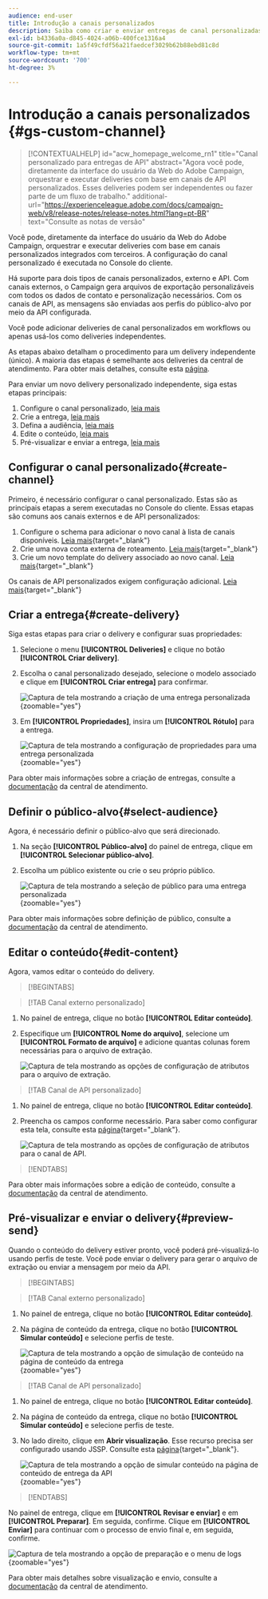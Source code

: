 ```yaml
---
audience: end-user
title: Introdução a canais personalizados
description: Saiba como criar e enviar entregas de canal personalizadas com o Adobe Campaign Web
exl-id: b4336a0a-d845-4024-a06b-400fce1316a4
source-git-commit: 1a5f49cfdf56a21faedcef3029b62b88ebd81c8d
workflow-type: tm+mt
source-wordcount: '700'
ht-degree: 3%

---
```


# Introdução a canais personalizados {#gs-custom-channel}

>[!CONTEXTUALHELP]
>id="acw_homepage_welcome_rn1"
>title="Canal personalizado para entregas de API"
>abstract="Agora você pode, diretamente da interface do usuário da Web do Adobe Campaign, orquestrar e executar deliveries com base em canais de API personalizados. Esses deliveries podem ser independentes ou fazer parte de um fluxo de trabalho."
>additional-url="https://experienceleague.adobe.com/docs/campaign-web/v8/release-notes/release-notes.html?lang=pt-BR" text="Consulte as notas de versão"

Você pode, diretamente da interface do usuário da Web do Adobe Campaign, orquestrar e executar deliveries com base em canais personalizados integrados com terceiros. A configuração do canal personalizado é executada no Console do cliente.

Há suporte para dois tipos de canais personalizados, externo e API. Com canais externos, o Campaign gera arquivos de exportação personalizáveis com todos os dados de contato e personalização necessários. Com os canais de API, as mensagens são enviadas aos perfis do público-alvo por meio da API configurada.

Você pode adicionar deliveries de canal personalizados em workflows ou apenas usá-los como deliveries independentes.

As etapas abaixo detalham o procedimento para um delivery independente (único). A maioria das etapas é semelhante aos deliveries da central de atendimento. Para obter mais detalhes, consulte esta [página](../call-center/create-call-center.md).

Para enviar um novo delivery personalizado independente, siga estas etapas principais:

1. Configure o canal personalizado, [leia mais](#create-channel)
1. Crie a entrega, [leia mais](#create-delivery)
1. Defina a audiência, [leia mais](#select-audience)
1. Edite o conteúdo, [leia mais](#edit-content)
1. Pré-visualizar e enviar a entrega, [leia mais](#preview-send)

## Configurar o canal personalizado{#create-channel}

Primeiro, é necessário configurar o canal personalizado. Estas são as principais etapas a serem executadas no Console do cliente. Essas etapas são comuns aos canais externos e de API personalizados:

1. Configure o schema para adicionar o novo canal à lista de canais disponíveis. [Leia mais](https://experienceleague.adobe.com/docs/campaign/campaign-v8/send/custom-channel.html?lang=pt-BR#configure-schema){target="_blank"}
1. Crie uma nova conta externa de roteamento. [Leia mais](https://experienceleague.adobe.com/docs/campaign/campaign-v8/send/custom-channel.html?lang=pt-BR#reate-ext-account){target="_blank"}
1. Crie um novo template do delivery associado ao novo canal. [Leia mais](https://experienceleague.adobe.com/docs/campaign/campaign-v8/send/custom-channel.html?lang=pt-BR#create-template){target="_blank"}

Os canais de API personalizados exigem configuração adicional. [Leia mais](https://experienceleague.adobe.com/docs/campaign/campaign-v8/send/custom-channel.html?lang=pt-BR#api-additional){target="_blank"}

## Criar a entrega{#create-delivery}

Siga estas etapas para criar o delivery e configurar suas propriedades:

1. Selecione o menu **[!UICONTROL Deliveries]** e clique no botão **[!UICONTROL Criar delivery]**.

1. Escolha o canal personalizado desejado, selecione o modelo associado e clique em **[!UICONTROL Criar entrega]** para confirmar.

   ![Captura de tela mostrando a criação de uma entrega personalizada](assets/cus-create.png){zoomable="yes"}

1. Em **[!UICONTROL Propriedades]**, insira um **[!UICONTROL Rótulo]** para a entrega.

   ![Captura de tela mostrando a configuração de propriedades para uma entrega personalizada](assets/cus-properties.png){zoomable="yes"}

Para obter mais informações sobre a criação de entregas, consulte a [documentação](../call-center/create-call-center.md#create-delivery) da central de atendimento.

## Definir o público-alvo{#select-audience}

Agora, é necessário definir o público-alvo que será direcionado.

1. Na seção **[!UICONTROL Público-alvo]** do painel de entrega, clique em **[!UICONTROL Selecionar público-alvo]**.

1. Escolha um público existente ou crie o seu próprio público.

   ![Captura de tela mostrando a seleção de público para uma entrega personalizada](assets/cc-audience2.png){zoomable="yes"}

Para obter mais informações sobre definição de público, consulte a [documentação](../call-center/create-call-center.md#select-audience) da central de atendimento.

## Editar o conteúdo{#edit-content}

Agora, vamos editar o conteúdo do delivery.

>[!BEGINTABS]

>[!TAB Canal externo personalizado]

1. No painel de entrega, clique no botão **[!UICONTROL Editar conteúdo]**.

1. Especifique um **[!UICONTROL Nome do arquivo]**, selecione um **[!UICONTROL Formato de arquivo]** e adicione quantas colunas forem necessárias para o arquivo de extração.

   ![Captura de tela mostrando as opções de configuração de atributos para o arquivo de extração.](assets/cc-content-attributes.png)

>[!TAB Canal de API personalizado]

1. No painel de entrega, clique no botão **[!UICONTROL Editar conteúdo]**.

1. Preencha os campos conforme necessário. Para saber como configurar esta tela, consulte esta [página](https://experienceleague.adobe.com/docs/campaign/campaign-v8/send/custom-channel.html?lang=pt-BR#api-additional-screen){target="_blank"}.

   ![Captura de tela mostrando as opções de configuração de atributos para o canal de API.](assets/cc-content-attributes-api.png)

>[!ENDTABS]

Para obter mais informações sobre a edição de conteúdo, consulte a [documentação](../call-center/create-call-center.md#edit-content) da central de atendimento.

## Pré-visualizar e enviar o delivery{#preview-send}

Quando o conteúdo do delivery estiver pronto, você poderá pré-visualizá-lo usando perfis de teste. Você pode enviar o delivery para gerar o arquivo de extração ou enviar a mensagem por meio da API.

>[!BEGINTABS]

>[!TAB Canal externo personalizado]

1. No painel de entrega, clique no botão **[!UICONTROL Editar conteúdo]**.

1. Na página de conteúdo da entrega, clique no botão **[!UICONTROL Simular conteúdo]** e selecione perfis de teste.

   ![Captura de tela mostrando a opção de simulação de conteúdo na página de conteúdo da entrega](assets/cus-simulate.png){zoomable="yes"}

>[!TAB Canal de API personalizado]

1. No painel de entrega, clique no botão **[!UICONTROL Editar conteúdo]**.

1. Na página de conteúdo da entrega, clique no botão **[!UICONTROL Simular conteúdo]** e selecione perfis de teste.

1. No lado direito, clique em **Abrir visualização**. Esse recurso precisa ser configurado usando JSSP. Consulte esta [página](https://experienceleague.adobe.com/docs/campaign/campaign-v8/send/custom-channel.html?lang=pt-BR#api-additional-preview){target="_blank"}.

   ![Captura de tela mostrando a opção de simular conteúdo na página de conteúdo de entrega da API](assets/cus-simulate-api.png){zoomable="yes"}

>[!ENDTABS]

No painel de entrega, clique em **[!UICONTROL Revisar e enviar]** e em **[!UICONTROL Preparar]**. Em seguida, confirme. Clique em **[!UICONTROL Enviar]** para continuar com o processo de envio final e, em seguida, confirme.

![Captura de tela mostrando a opção de preparação e o menu de logs](assets/cus-prepare.png){zoomable="yes"}

Para obter mais detalhes sobre visualização e envio, consulte a [documentação](../call-center/create-call-center.md#preview-send) da central de atendimento.
